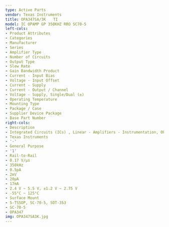 ```yaml
---
type: Active Parts
vendor: Texas Instruments
title: OPA347SA/3K　　TI
model: IC OPAMP GP 350KHZ RRO SC70-5
left-cols:
- Product Attributes
- Categories
- Manufacturer
- Series
- Amplifier Type
- Number of Circuits
- Output Type
- Slew Rate
- Gain Bandwidth Product
- Current - Input Bias
- Voltage - Input Offset
- Current - Supply
- Current - Output / Channel
- Voltage - Supply, Single/Dual (±)
- Operating Temperature
- Mounting Type
- Package / Case
- Supplier Device Package
- Base Part Number
right-cols:
- Description
- Integrated Circuits (ICs) , Linear - Amplifiers - Instrumentation, OP Amps, Buffer Amps
- Texas Instruments
- '-'
- General Purpose
- '1'
- Rail-to-Rail
- 0.17 V/µs
- 350kHz
- 0.5pA
- 2mV
- 20µA
- 17mA
- 2.4 V ~ 5.5 V, ±1.2 V ~ 2.75 V
- -55°C ~ 125°C
- Surface Mount
- 5-TSSOP, SC-70-5, SOT-353
- SC-70-5
- OPA347
img: OPA347SA3K.jpg
---
```

